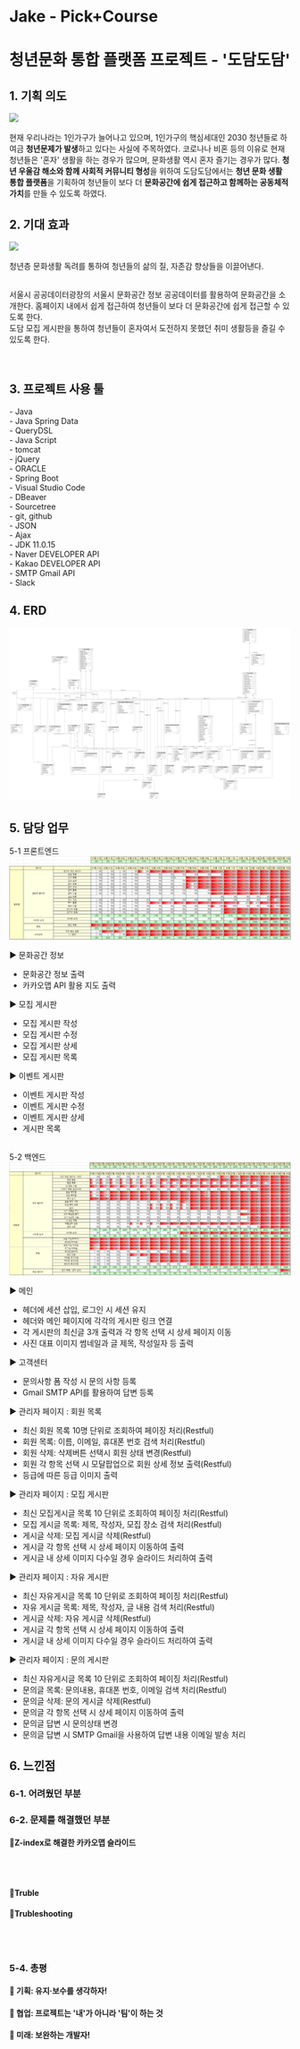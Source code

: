 # Jake - Pick+Course

<h1>청년문화 통합 플랫폼 프로젝트 - '도담도담'</h1>


<h2>1. 기획 의도</h2>
<img src="https://github.com/dev-sein/study-jpa/assets/122762143/d640309c-79ce-4883-ac88-a484ddc245dd">

현재 우리나라는 1인가구가 늘어나고 있으며, 1인가구의 핵심세대인 2030 청년들로 하여금 <strong>청년문제가 발생</strong>하고 있다는 사실에 주목하였다. 코로나나 비혼 등의 이유로 현재 청년들은 '혼자' 생활을 하는 경우가 많으며, 문화생활 역시 혼자 즐기는 경우가 많다. <strong>청년 우울감 해소와 함께 사회적 커뮤니티 형성</strong>을 위하여 도담도담에서는 <strong>청년 문화 생활 통합 플랫폼</strong>을 기획하여 청년들이 보다 더 <strong>문화공간에 쉽게 접근하고 함께하는 공동체적 가치</strong>를 만들 수 있도록 하였다.

</div>

<h2>2. 기대 효과</h2>
<img src="https://github.com/dev-sein/study-jpa/assets/122762143/213261a1-31e2-4e81-9330-a3449b83a311">

청년층 문화생활 독려를 통하여 청년들의 삶의 질, 자존감 향상들을 이끌어낸다.<br><Br>

서울시 공공데이터광장의 서울시 문화공간 정보 공공데이터를 활용하여 문화공간을 소개한다. 홈페이지 내에서 쉽게 접근하여 청년들이 보다 더 문화공간에 쉽게 접근할 수 있도록 한다.<br>
도담 모집 게시판을 통하여 청년들이 혼자여서 도전하지 못했던 취미 생활등을 즐길 수 있도록 한다. <Br><br><br>



<h2>3. 프로젝트 사용 툴</h2>
- Java<br>
- Java Spring Data<br>
- QueryDSL<br>
- Java Script<br>
- tomcat<br>
- jQuery<br>
- ORACLE<br>
- Spring Boot<br>
- Visual Studio Code<br>
- DBeaver<br>
- Sourcetree<br>
- git, github<br>
- JSON<br>
- Ajax<br>
- JDK 11.0.15<br>
- Naver DEVELOPER API<br>
- Kakao DEVELOPER API<br>
- SMTP Gmail API<br>
- Slack<br>

<h2>4. ERD</h2>
<img src="https://github.com/Jakej92/TeamProject-Pick-Course/blob/master/assets/pickcourse-erd.png?raw=true">

 
<h2>5. 담당 업무</h2>
5-1 프론트엔드<br>
<img src="https://github.com/Jakej92/TeamProject-Pick-Course/blob/master/assets/publishing-progress.png?raw=true">

▶ 문화공간 정보
- 문화공간 정보 출력
- 카카오맵 API 활용 지도 출력

▶ 모집 게시판
- 모집 게시판 작성
- 모집 게시판 수정
- 모집 게시판 상세
- 모집 게시판 목록

▶ 이벤트 게시판
- 이벤트 게시판 작성
- 이벤트 게시판 수정
- 이벤트 게시판 상세
-  게시판 목록

<br>
5-2 백엔드<br>
<img src="https://github.com/Jakej92/TeamProject-Pick-Course/blob/master/assets/backend-progress.png?raw=true">


▶ 메인
- 헤더에 세션 삽입, 로그인 시 세션 유지
- 헤더와 메인 페이지에 각각의 게시판 링크 연결
- 각 게시판의 최신글 3개 출력과 각 항목 선택 시 상세 페이지 이동
- 사진 대표 이미지 썸네일과 글 제목, 작성일자 등 출력

▶ 고객센터
- 문의사항 폼 작성 시 문의 사항 등록
- Gmail SMTP API를 활용하여 답변 등록 

▶ 관리자 페이지 : 회원 목록
- 최신 회원 목록 10명 단위로 조회하여 페이징 처리(Restful)
- 회원 목록: 이름, 이메일, 휴대폰 번호 검색 처리(Restful)
- 회원 삭제: 삭제버튼 선택시 회원 상태 변경(Restful)
- 회원 각 항목 선택 시 모달팝업으로 회원 상세 정보 출력(Restful)
- 등급에 따른 등급 이미지 출력

▶ 관리자 페이지 : 모집 게시판
- 최신 모집게시글 목록 10 단위로 조회하여 페이징 처리(Restful)
- 모집 게시글 목록: 제목, 작성자, 모집 장소 검색 처리(Restful)
- 게시글 삭제: 모집 게시글 삭제(Restful)
- 게시글 각 항목 선택 시 상세 페이지 이동하여 출력
- 게시글 내 상세 이미지 다수일 경우 슬라이드 처리하여 출력

▶ 관리자 페이지 : 자유 게시판
- 최신 자유게시글 목록 10 단위로 조회하여 페이징 처리(Restful)
- 자유 게시글 목록: 제목, 작성자, 글 내용 검색 처리(Restful)
- 게시글 삭제: 자유 게시글 삭제(Restful)
- 게시글 각 항목 선택 시 상세 페이지 이동하여 출력
- 게시글 내 상세 이미지 다수일 경우 슬라이드 처리하여 출력

▶ 관리자 페이지 : 문의 게시판
- 최신 자유게시글 목록 10 단위로 조회하여 페이징 처리(Restful)
- 문의글 목록: 문의내용, 휴대폰 번호, 이메일 검색 처리(Restful)
- 문의글 삭제: 문의 게시글 삭제(Restful)
- 문의글 각 항목 선택 시 상세 페이지 이동하여 출력
- 문의글 답변 시 문의상태 변경
- 문의글 답변 시 SMTP Gmail을 사용하여 답변 내용 이메일 발송 처리 


<h2>6. 느낀점</h2>
<h3>6-1. 어려웠던 부분</h3>


<h3>6-2. 문제를 해결했던 부분</h3>
<h4>📌Z-index로 해결한 카카오맵 슬라이드</h4>


<br><br>

<h4>📌Truble</h4>


<h4>📌Trubleshooting</h4>

<br><br>

<h3>5-4. 총평</h3>
<h4>🌟 기획: 유지·보수를 생각하자!  </h4>


 <h4>🌟 협업: <strong>프로젝트는 '내'가 아니라 '팀'이 하는 것</strong> </h4>

 
<h4>🌟 미래: 보완하는 개발자! </h4>



